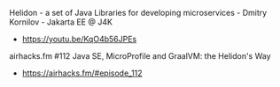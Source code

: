 Helidon - a set of Java Libraries for developing microservices - Dmitry Kornilov - Jakarta EE @ J4K
* https://youtu.be/KqO4b56JPEs

airhacks.fm #112 Java SE, MicroProfile and GraalVM: the Helidon's Way
* https://airhacks.fm/#episode_112
